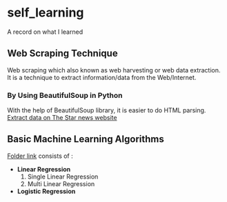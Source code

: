 # self_learning
A record on what I learned

## Web Scraping Technique

Web scraping which also known as web harvesting or web data extraction. It is a technique to extract information/data from the Web/Internet.


### By Using BeautifulSoup in Python

With the help of BeautifulSoup library, it is easier to do HTML parsing. [Extract data on The Star news website](https://colab.research.google.com/github/yuki1412/self_learning/blob/master/Web_Scraping_using_BeautifulSoup.ipynb)

## Basic Machine Learning Algorithms

[Folder link](https://github.com/yuki1412/self_learning/tree/master/Basic%20Machine%20Learning%20Algorithms) consists of :
* **Linear Regression**
  1. Single Linear Regression
  2. Multi Linear Regression
* **Logistic Regression**

